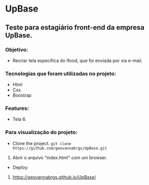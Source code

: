 # UpBase
## Teste para estagiário front-end da empresa UpBase.

### Objetivo:
 - Recriar tela específica do Ifood, que foi enviada por via e-mail. 

### Tecnologias que foram utilizadas no projeto:
 - Html
 - Css
 - Boostrap

### Features:
 - Tela 6.

### Para visualização do projeto:
 - Clone the project.
```git clone https://github.com/geovannabrgs/UpBase.git```
 1. Abrir o arquivo "index.html" com um browser.


- Deploy: 
1. https://geovannabrgs.github.io/UpBase/
